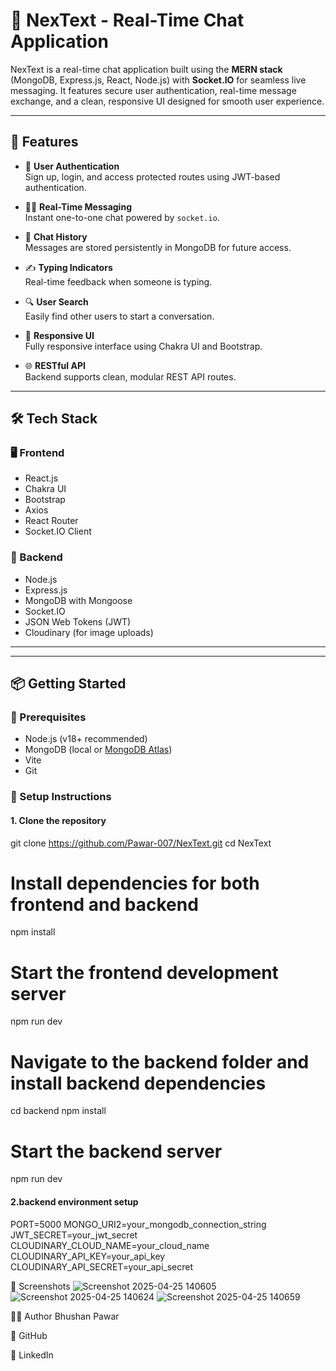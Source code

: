 # 💬 NexText - Real-Time Chat Application

NexText is a real-time chat application built using the **MERN stack** (MongoDB, Express.js, React, Node.js) with **Socket.IO** for seamless live messaging. It features secure user authentication, real-time message exchange, and a clean, responsive UI designed for smooth user experience.

---

## 🚀 Features

- 🔐 **User Authentication**  
  Sign up, login, and access protected routes using JWT-based authentication.

- 🧑‍💬 **Real-Time Messaging**  
  Instant one-to-one chat powered by `socket.io`.

- 💬 **Chat History**  
  Messages are stored persistently in MongoDB for future access.

- ✍️ **Typing Indicators**  
  Real-time feedback when someone is typing.

- 🔍 **User Search**  
  Easily find other users to start a conversation.

- 🎨 **Responsive UI**  
  Fully responsive interface using Chakra UI and Bootstrap.

- 🌐 **RESTful API**  
  Backend supports clean, modular REST API routes.

---

## 🛠️ Tech Stack

### 🖥️ Frontend
- React.js
- Chakra UI
- Bootstrap
- Axios
- React Router
- Socket.IO Client

### 🧠 Backend
- Node.js
- Express.js
- MongoDB with Mongoose
- Socket.IO
- JSON Web Tokens (JWT)
- Cloudinary (for image uploads)

---


---

## 📦 Getting Started

### 🔧 Prerequisites
- Node.js (v18+ recommended)
- MongoDB (local or [MongoDB Atlas](https://www.mongodb.com/cloud/atlas))
- Vite
- Git

### 🚀 Setup Instructions

#### 1. Clone the repository
git clone https://github.com/Pawar-007/NexText.git
cd NexText

# Install dependencies for both frontend and backend
npm install

# Start the frontend development server
npm run dev

# Navigate to the backend folder and install backend dependencies
cd backend
npm install

# Start the backend server
npm run dev

#### 2.backend environment setup
PORT=5000
MONGO_URI2=your_mongodb_connection_string
JWT_SECRET=your_jwt_secret
CLOUDINARY_CLOUD_NAME=your_cloud_name
CLOUDINARY_API_KEY=your_api_key
CLOUDINARY_API_SECRET=your_api_secret


📸 Screenshots
![Screenshot 2025-04-25 140605](https://github.com/user-attachments/assets/318ce021-a090-46bd-aa95-bd934b0fb23e)
![Screenshot 2025-04-25 140624](https://github.com/user-attachments/assets/81310650-e9af-4d06-824c-ceb4423bcc06)
![Screenshot 2025-04-25 140659](https://github.com/user-attachments/assets/8519da5c-61f4-47e5-9d68-5178c681f743)

👨‍💻 Author
Bhushan Pawar

🔗 GitHub

🔗 LinkedIn

